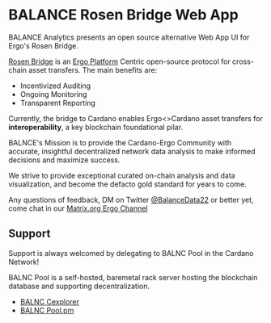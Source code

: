 # BALANCE Rosen Bridge Web App
BALANCE Analytics presents an open source alternative Web App UI for Ergo's Rosen Bridge.

[Rosen Bridge](https://rosen.tech/) is an [Ergo Platform](https://ergoplatform.org/en/) Centric open-source protocol for cross-chain asset transfers. The main benefits are:

- Incentivized Auditing
- Ongoing Monitoring
- Transparent Reporting

Currently, the bridge to Cardano enables Ergo<>Cardano asset transfers for **interoperability**, a key blockchain foundational pilar.

BALNCE's Mission is to provide the Cardano-Ergo Community with accurate, insightful decentralized network data analysis to make informed decisions and maximize success. 

We strive to provide exceptional curated on-chain analysis and data visualization, and become the defacto gold standard for years to come.

Any questions of feedback, DM on Twitter [@BalanceData22](https://twitter.com/BalanceData22) or better yet, come chat in our [Matrix.org Ergo Channel](https://matrix.to/#/#ergo:forum.balanceanalytics.io)

## Support
Support is always welcomed by delegating to BALNC Pool in the Cardano Network!

BALNC Pool is a self-hosted, baremetal rack server hosting the blockchain database and supporting decentralization.

- [BALNC Cexplorer](https://cexplorer.io/pool/pool15s7w4spg5ee7n7rprhs0dq78plw2mhjkpu5v97uvl27gz2way7z)
- [BALNC Pool.pm](https://pool.pm/a43ceac028a673e9f8611de0f683c70fdcadde560f28c2fb8cfabc81)